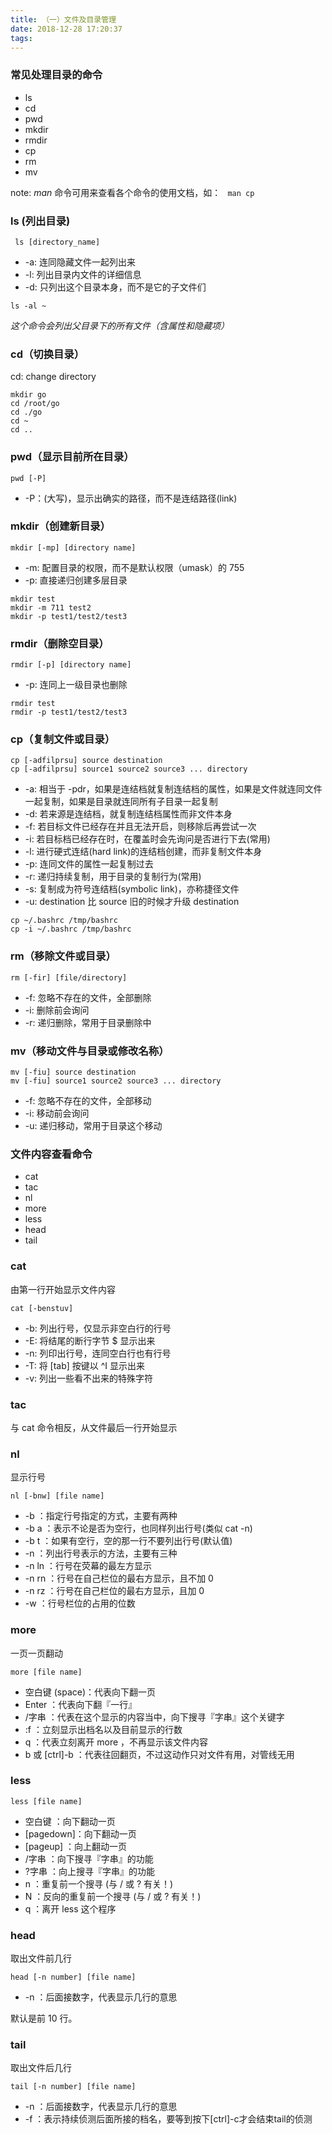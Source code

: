```yaml
---
title: （一）文件及目录管理
date: 2018-12-28 17:20:37
tags:
---
```


### 常见处理目录的命令
- ls
- cd
- pwd
- mkdir
- rmdir
- cp
- rm
- mv

note: *man* 命令可用来查看各个命令的使用文档，如：
` man cp`

### ls (列出目录)
` ls [directory_name]`

- -a: 连同隐藏文件一起列出来
- -l: 列出目录内文件的详细信息
- -d: 只列出这个目录本身，而不是它的子文件们

` ls -al ~ `

*这个命令会列出父目录下的所有文件（含属性和隐藏项）*

### cd（切换目录）
cd: change directory

```
mkdir go
cd /root/go
cd ./go
cd ~
cd ..
```
### pwd（显示目前所在目录）

`pwd [-P]`

- -P：(大写)，显示出确实的路径，而不是连结路径(link)

### mkdir（创建新目录）

`mkdir [-mp] [directory name]`

- -m: 配置目录的权限，而不是默认权限（umask）的 755
- -p: 直接递归创建多层目录

```
mkdir test
mkdir -m 711 test2
mkdir -p test1/test2/test3
```

### rmdir（删除空目录）

`rmdir [-p] [directory name]`

- -p: 连同上一级目录也删除

```
rmdir test
rmdir -p test1/test2/test3
```

### cp（复制文件或目录）

```
cp [-adfilprsu] source destination
cp [-adfilprsu] source1 source2 source3 ... directory
```

- -a: 相当于 -pdr，如果是连结档就复制连结档的属性，如果是文件就连同文件一起复制，如果是目录就连同所有子目录一起复制
- -d: 若来源是连结档，就复制连结档属性而非文件本身
- -f: 若目标文件已经存在并且无法开启，则移除后再尝试一次
- -i: 若目标档已经存在时，在覆盖时会先询问是否进行下去(常用)
- -l: 进行硬式连结(hard link)的连结档创建，而非复制文件本身
- -p: 连同文件的属性一起复制过去
- -r: 递归持续复制，用于目录的复制行为(常用)
- -s: 复制成为符号连结档(symbolic link)，亦称捷径文件
- -u: destination 比 source 旧的时候才升级 destination

```
cp ~/.bashrc /tmp/bashrc
cp -i ~/.bashrc /tmp/bashrc
```
### rm（移除文件或目录）

`rm [-fir] [file/directory]`

- -f: 忽略不存在的文件，全部删除
- -i: 删除前会询问
- -r: 递归删除，常用于目录删除中

### mv（移动文件与目录或修改名称）

```
mv [-fiu] source destination
mv [-fiu] source1 source2 source3 ... directory
```
- -f: 忽略不存在的文件，全部移动
- -i: 移动前会询问
- -u: 递归移动，常用于目录这个移动

### 文件内容查看命令

- cat
- tac
- nl
- more
- less
- head
- tail

### cat
由第一行开始显示文件内容

`cat [-benstuv]`

- -b: 列出行号，仅显示非空白行的行号
- -E: 将结尾的断行字节 $ 显示出来
- -n: 列印出行号，连同空白行也有行号
- -T: 将 [tab] 按键以 ^I 显示出来
- -v: 列出一些看不出来的特殊字符

### tac
与 cat 命令相反，从文件最后一行开始显示

### nl
显示行号

`nl [-bnw] [file name]`

- -b ：指定行号指定的方式，主要有两种
- -b a ：表示不论是否为空行，也同样列出行号(类似 cat -n)
- -b t ：如果有空行，空的那一行不要列出行号(默认值)
- -n ：列出行号表示的方法，主要有三种
- -n ln ：行号在荧幕的最左方显示
- -n rn ：行号在自己栏位的最右方显示，且不加 0
- -n rz ：行号在自己栏位的最右方显示，且加 0
- -w ：行号栏位的占用的位数

### more
一页一页翻动

`more [file name]`

- 空白键 (space)：代表向下翻一页
- Enter         ：代表向下翻『一行』
- /字串         ：代表在这个显示的内容当中，向下搜寻『字串』这个关键字
- :f            ：立刻显示出档名以及目前显示的行数
- q             ：代表立刻离开 more ，不再显示该文件内容
- b 或 [ctrl]-b ：代表往回翻页，不过这动作只对文件有用，对管线无用

### less

`less [file name]`

- 空白键    ：向下翻动一页
- [pagedown]：向下翻动一页
- [pageup]  ：向上翻动一页
- /字串     ：向下搜寻『字串』的功能
- ?字串     ：向上搜寻『字串』的功能
- n         ：重复前一个搜寻 (与 / 或 ? 有关！)
- N         ：反向的重复前一个搜寻 (与 / 或 ? 有关！)
- q         ：离开 less 这个程序

### head
取出文件前几行

`head [-n number] [file name]`

- -n ：后面接数字，代表显示几行的意思

默认是前 10 行。

### tail
取出文件后几行

`tail [-n number] [file name]`

- -n ：后面接数字，代表显示几行的意思
- -f ：表示持续侦测后面所接的档名，要等到按下[ctrl]-c才会结束tail的侦测
